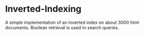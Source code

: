 # Inverted-Indexing
A simple implementation of an inverted index on about 3000 html documents. Boolean retrieval is used to search queries.

